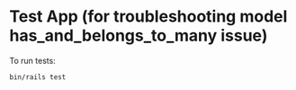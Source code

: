 # Test App (for troubleshooting model has_and_belongs_to_many issue)

To run tests:

```
bin/rails test
```
